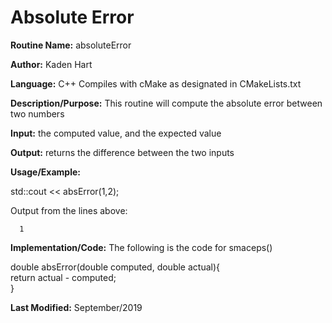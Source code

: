 # Absolute Error

**Routine Name:**           absoluteError

**Author:** Kaden Hart

**Language:** C++ Compiles with cMake as designated in CMakeLists.txt

**Description/Purpose:** This routine will compute the absolute error between two numbers

**Input:** the computed value, and the expected value

**Output:** returns the difference between the two inputs

**Usage/Example:**

std::cout << absError(1,2);

Output from the lines above:

      1

**Implementation/Code:** The following is the code for smaceps()

double absError(double computed, double actual){  
    return actual - computed;  
}  


**Last Modified:** September/2019
